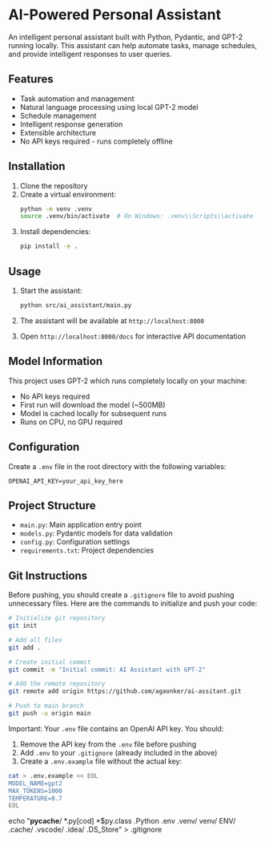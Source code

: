 # AI-Powered Personal Assistant

An intelligent personal assistant built with Python, Pydantic, and GPT-2 running locally. This assistant can help automate tasks, manage schedules, and provide intelligent responses to user queries.

## Features

- Task automation and management
- Natural language processing using local GPT-2 model
- Schedule management
- Intelligent response generation
- Extensible architecture
- No API keys required - runs completely offline

## Installation

1. Clone the repository
2. Create a virtual environment:
   ```bash
   python -m venv .venv
   source .venv/bin/activate  # On Windows: .venv\\Scripts\\activate
   ```
3. Install dependencies:
   ```bash
   pip install -e .
   ```

## Usage

1. Start the assistant:
   ```bash
   python src/ai_assistant/main.py
   ```

2. The assistant will be available at `http://localhost:8000`
3. Open `http://localhost:8000/docs` for interactive API documentation

## Model Information

This project uses GPT-2 which runs completely locally on your machine:
- No API keys required
- First run will download the model (~500MB)
- Model is cached locally for subsequent runs
- Runs on CPU, no GPU required

## Configuration

Create a `.env` file in the root directory with the following variables:
```
OPENAI_API_KEY=your_api_key_here
```

## Project Structure

- `main.py`: Main application entry point
- `models.py`: Pydantic models for data validation
- `config.py`: Configuration settings
- `requirements.txt`: Project dependencies

## Git Instructions

Before pushing, you should create a `.gitignore` file to avoid pushing unnecessary files. Here are the commands to initialize and push your code:

```bash
# Initialize git repository
git init

# Add all files
git add .

# Create initial commit
git commit -m "Initial commit: AI Assistant with GPT-2"

# Add the remote repository
git remote add origin https://github.com/agaonker/ai-assitant.git

# Push to main branch
git push -u origin main
```

Important: Your `.env` file contains an OpenAI API key. You should:
1. Remove the API key from the `.env` file before pushing
2. Add `.env` to your `.gitignore` (already included in the above)
3. Create a `.env.example` file without the actual key:

```bash
cat > .env.example << EOL
MODEL_NAME=gpt2
MAX_TOKENS=1000
TEMPERATURE=0.7
EOL
```

echo "__pycache__/
*.py[cod]
*$py.class
.Python
.env
.venv/
venv/
ENV/
.cache/
.vscode/
.idea/
.DS_Store" > .gitignore
